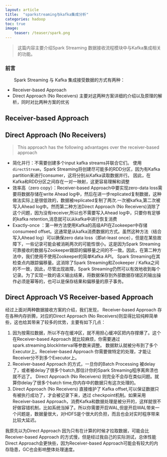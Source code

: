```yaml
---
layout: article
title:  "sparkstreaming与kafka集成分析"
categories: hadoop
toc: true
image:
    teaser: /teaser/spark.png
---
```


> 这篇内容主要介绍Spark Streaming 数据接收流程模块中与Kafka集成相关的功能。




### 前言
&emsp;&emsp;Spark Streaming 与 Kafka 集成接受数据的方式有两种：
* Receiver-based Approach
* Direct Approach (No Receivers)
主要对这两种方案详细的介绍以及原理的解析，同时对比两种方案的优劣
## Receiver-based Approach
## Direct Approach (No Receivers)
> This approach has the following advantages over the receiver-based approach

* 简化并行：不需要创建多个input kafka streams并联合它们。 使用`directStream`，Spark Streaming将创建尽可能多的RDD分区，因为有Kafka partition来进行consumer，这将分别从Kafka读取数据并行。 因此，在Kafka和RDD分区之间存在一对一映射，这更容易理解和调整
* 效率高（zero copy）：Receiver-based Approach中要实现zero-data loss需要将数据存储在write Ahead log中，然后在进一步replicated复制数据，这种做法实际上是很低效的，数据被replicated复制了两次.一次被kafka,第二次被写入Ahead log中。然而第二种方法Direct Approach (No Receivers)消除了这个问题，因为没有receiver,所以也不需要写入Ahead log中，只要你有足够的kafka retention,消息就可以从kafka中进行恢复消费
* Exactly-once ：第一种方法使用Kafka的高级API在Zookeeper中存储consumeed offset。这通常是从kafka消费数据的方式。虽然这种方法（结合写入Ahead log）可以确保zero data loss（即at-least once），但是在某些故障下，一些记录可能会被消耗两次的可能性很小。这是因为Spark Streaming可靠接收的数据与Zookeeper跟踪的偏移量之间的不一致。因此，在第二种方法中，我们使用不使用Zookeeper的简单Kafka API。 Spark Streaming在其检查点内跟踪偏移量。这消除了Spark Streaming和Zookeeper / Kafka之间的不一致，因此，尽管出现故障，Spark Streaming仍然可以有效地收到每个记录。为了实现一致的语义输出结果，将数据保存到外部数据存储区的输出操作必须是幂等的，也可以是保存结果和偏移量的原子事务。
## Direct Approach VS Receiver-based Approach
经过上面对两种数据接收方案的介绍，我们发现， Receiver-based Approach 存在各种内存折腾，对应的Direct Approach (No Receivers)则显得比较纯粹简单些，这也给其带来了较多的优势，主要有如下几点：

1. 因为按需拉数据，所以不存在缓冲区，就不用担心缓冲区把内存撑爆了。这个在Receiver-based Approach 就比较麻烦，你需要通过spark.streaming.blockInterval等参数来调整。
数据默认就被分布到了多个Executor上。Receiver-based Approach 你需要做特定的处理，才能让 Receiver分不到多个Executor上。
2. Receiver-based Approach 的方式，一旦你的Batch Processing 被delay了，或者被delay了很多个batch,那估计你的Spark Streaming程序离奔溃也就不远了。 Direct Approach (No Receivers) 则完全不会存在类似问题。就算你delay了很多个batch time,你内存中的数据只有这次处理的。
3. Direct Approach (No Receivers) 直接维护了 Kafka offset,可以保证数据只有被执行成功了，才会被记录下来，透过 checkpoint机制。如果采用Receiver-based Approach，消费Kafka和数据处理是被分开的，这样就很不好做容错机制，比如系统当掉了。所以你需要开启WAL,但是开启WAL带来一个问题是，数据量很大，对HDFS是个很大的负担，而且也会对实时程序带来比较大延迟。

我原先以为Direct Approach 因为只有在计算的时候才拉取数据，可能会比Receiver-based Approach 的方式慢，但是经过我自己的实际测试，总体性能 Direct Approach会更快些，因为Receiver-based Approach可能会有较大的内存隐患，GC也会影响整体处理速度。